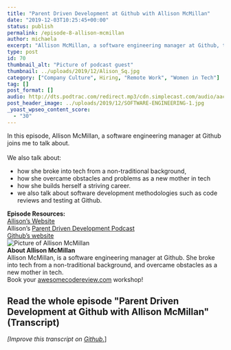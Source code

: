 ```yaml
---
title: "Parent Driven Development at Github with Allison McMillan"
date: "2019-12-03T10:25:45+00:00"
status: publish
permalink: /episode-8-allison-mcmillan
author: michaela
excerpt: "Allison McMillan, a software engineering manager at Github, tells us broke into tech and overcame problems as a working mother."
type: post
id: 70
thumbnail_alt: "Picture of podcast guest"
thumbnail: ../uploads/2019/12/Alison_Sq.jpg
category: ["Company Culture", Hiring, "Remote Work", "Women in Tech"]
tag: []
post_format: []
audio: http://dts.podtrac.com/redirect.mp3/cdn.simplecast.com/audio/aaca90/aaca909a-e34f-49ae-a86f-f59e4fa807f0/1aa1f746-4254-4211-9875-5b78ec277f40/allison-mcmilan-episode-8-ready_tc.mp3
post_header_image: ../uploads/2019/12/SOFTWARE-ENGINEERING-1.jpg
_yoast_wpseo_content_score:
  - "30"
---
```


<div class="episode-about">
In this episode, Allison McMillan, a software engineering manager at Github joins me to talk about.
<br/> <br/>We also talk about:
<ul>
<li> how she broke into tech from a non-traditional background,</li>
<li> how she overcame obstacles and problems as a new mother in tech</li>
<li> how she builds herself a striving career.</li>
<li> we also talk about software development methodologies such as code reviews and testing at Github.</li>
</ul>
</div>
<div class=" episode-links">
<b>Episode Resources:</b><br/>
<a href="http://daydreamsinruby.com/">Allison’s Website</a><br/>
Allison’s  <a href="https://www.parentdrivendevelopment.com/">Parent Driven Development Podcast</a><br/>
<a href="https://github.com/">Github’s website</a><br/>
</div>

<div class="row pt-2 align-items-center">
<div class="col-4 guest-picture">
<img src="../uploads/2019/12/Alison_Sq.jpg" alt="Picture of Allison McMillan"/>
</div>
<div class="col-8 guest-about">
<b>About Allison McMillan</b><br/>
Allison McMillan, is a software engineering manager at Github. She broke into tech from a non-traditional background,
and overcame obstacles as a new mother in tech.
</div>
</div>

<div class="sponsorship">
Book your <a href="https://www.michaelagreiler.com/workshops">awesomecodereview.com</a> workshop!
</div>

## Read the whole episode "Parent Driven Development at Github with Allison McMillan" (Transcript)

_\[Improve this transcript on [Github](https://github.com/mgreiler/se-unlocked/tree/master/Transcripts)_[.](https://github.com/mgreiler/se-unlocked/tree/master/Transcripts)\]
